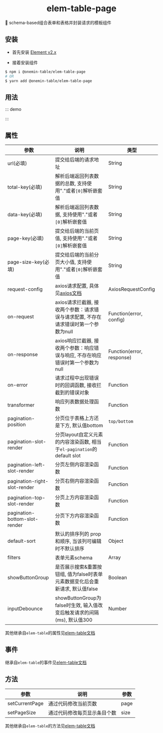 <h1 align="center">elem-table-page</h1>

🚀 schema-based组合表单和表格并封装请求的模板组件

## 安装

* 首先安装 [Element v2.x](https://github.com/ElemeFE/element)

* 接着安装组件

```bash
$ npm i @onemin-table/elem-table-page
# OR
$ yarn add @onemin-table/elem-table-page
```

## 用法

::: demo
<template>
  <div>
    <elem-table-page
      ref="table"
      :columns="columns"
      :current-page="0"
      :pagination-left-slot-render="leftSlot"
      :on-response="onResponse"
      :on-error="onError"
      :request-config="requestConfig"
      :filters="filters"
      :parse-request-path="false"
      :button-layout="buttonLayout"
      :immediate="false"
      :custom-render="customRender"
      :lite="false"
      label-width="100px"
      data-key="data"
      total-key="meta.count"
      page-key="page[offset]"
      page-size-key="page[limit]"
      url="https://kitsu.io/api/edge/anime"
      show-button-group
      layout="total, sizes, ->, prev, pager, next, jumper"
      sync-url
      @sort-change="sortChange"
    >
      <section>
        <button @click="customRender = null">sku</button>
        <button @click="customRender = CUSTOM_RENDER">spu</button>
        <button @click="handleSwitch">switch</button>
      </section>
    </elem-table-page>
    <button @click="handleResetPage">reset</button>
    <button @click="handleSetPage">set page 1000</button>
  </div>
</template>

<script>
  export default {
    data() {
      return {
        columns: [],
        filters: [],
        customRender: null,

        sort: null,
        sortType: null,
        switch: true,
      };
    },

    computed: {
      buttonLayout() {
        return [
          () => <span onClick={this.handleFooClick}>foo</span>,
          'reset',
          'search',
          'collapse',
        ];
      },

      requestConfig() {
        return {
          params: {
            foo: 1,
            sort: this.sort,
            sortType: this.sortType,
          },
        };
      },
    },

    mounted() {
      const ref = this.$refs.table;
      if (ref) ref.loading = true;

      setTimeout(() => {
        this.filters = [{
          label: '单号查询',
          prop: 'order',
          defaultValue: ['kkk'],
          type: 'input-range',
        }, {
          label: 'foo',
          prop: 'foo',
          attrs: {
            type: 'number',
          },
        }, {
          label: 'bar',
          prop: 'bar',
        }, {
          label: 'baz',
          prop: 'baz',
        }];

        ref.fetchTableData();
      }, 1e3);

      this.columns = [{
        label: 'id',
        prop: 'id',
        sortable: 'custom',
        fixed: true,
      }, {
        label: '名称',
        prop: 'attributes.titles.en_jp',
        minWidth: 160,
        fixed: true,
        sortable: 'custom',
      }, {
        label: '封面',
        prop: 'attributes.posterImage.small',
        type: 'image',
        customIndex: 0,
        customIndexRender: () => <span>汇总</span>,
      }, {
        label: '上映日期',
        prop: 'onDate',
        minWidth: 200,
        render: (h, { row }) => (
          <span>{`${row?.attributes?.startDate || ''}~${row?.attributes?.endDate || ''}`}</span>
        ),
      }, {
        label: '集数',
        prop: 'attributes.episodeCount',
        type: 'input',
        customIndex: 2,
        customIndexRender: () => <span>汇总</span>,
      }, {
        label: '单集长度',
        prop: 'attributes.episodeLength',
      }, {
        label: '平均分',
        prop: 'attributes.averageRating',
        fixed: 'right',
      }];
    },

    methods: {
      CUSTOM_RENDER(h, bindData, listeners) {
        return (
          <div>
            <section
              {...{ directives: [{ name: 'loading', value: bindData.loading }] }}
              style="margin: -12px;">
              {
                bindData.data.map((e) => (
                  <div
                    class="card"
                    key={e.id}>{ e?.attributes?.titles?.en_jp || '' }</div>
                ))
              }
            </section>

            <el-pagination
              props={bindData}
              on={listeners}
            />
          </div>
        );
      },

      handleFooClick() {
        this.filters.splice(0, 1);
        console.error(this.filters);
      },

      handleSwitch() {
        this.switch = !this.switch;
        if (this.switch) {
          this.filters.splice(this.filters.length - 1, 1);
        } else {
          this.filters.push({
            label: 'switch',
            prop: 'switch',
            defaultValue: '123',
          });
        }
        // this.$set(this.filters[0], 'visible', this.switch);
      },

      handleResetPage() {
        const ref = this.$refs.table;
        if (ref) ref.setCurrentPage(0);
      },

      handleSetPage() {
        const ref = this.$refs.table;
        if (ref) ref.page = 1000;
      },

      leftSlot(h) {
        return h('i', { class: 'el-icon-time' });
      },

      onResponse(err, response) {
        console.warn(err, response);
      },

      onError(err) { console.warn(err); },

      sortChange({ order, prop }) {
        const hasSort = order && prop;
        this.sort = hasSort ? prop : null;
        this.sortType = hasSort ? order.slice(0, order.length - 'ending'.length) : null;

        const ref = this.$refs.table;
        if (ref) ref.fetchTableData();
      },
    },
  };
</script>

<style>
.ot-pagination--elem {
  display: flex;
}

.card {
  width: 254px;
  height: 100px;
  display: inline-block;
  border: 1px solid #F7F9FC;
  margin: 12px;
}
</style>
:::

## 属性

| 参数        | 说明           | 类型  |
| ------------- |---------------| ------|
| url(必填) | 提交给后端的请求地址 | String |
| total-key(必填) | 解析后端返回列表数据的总数, 支持使用"."或者`[0]`解析嵌套值 | String |
| data-key(必填) | 解析后端返回列表数据, 支持使用"."或者`[0]`解析嵌套值 | String |
| page-key(必填) | 提交给后端的当前页值, 支持使用"."或者`[0]`解析嵌套值 | String |
| page-size-key(必填) | 提交给后端的当前分页大小值, 支持使用"."或者`[0]`解析嵌套值 | String |
| request-config | axios请求配置, 具体见[axios文档](https://axios-http.com/docs/req_config) | AxiosRequestConfig |
| on-request | axios请求拦截器, 接收两个参数：请求错误与请求配置, 不存在请求错误时第一个参数为null | Function(error, config) |
| on-response | axios响应拦截器, 接收两个参数：响应错误与响应, 不存在响应错误时第一个参数为null | Function(error, response) |
| on-error | 请求过程中出现错误时的回调函数, 接收拦截到的错误对象 | Function |
| transformer | 响应列表数据处理函数 | Function |
| pagination-position | 分页位于表格上方还是下方, 默认值bottom | `top/bottom` |
| pagination-slot-render | 分页layout自定义元素的内容渲染函数, 相当于`el-pagination`的default slot | Function |
| pagination-left-slot-render | 分页左侧内容渲染函数 | Function |
| pagination-right-slot-render | 分页右侧内容渲染函数 | Function |
| pagination-top-slot-render | 分页上方内容渲染函数 | Function |
| pagination-bottom-slot-render | 分页下方内容渲染函数 | Function |
| default-sort | 默认的排序列的 prop 和顺序, 当该列可编辑时不默认排序 | Object |
| filters | 表单元素schema | Array |
| showButtonGroup | 是否展示搜索&重置按钮组, 值为false时表单元素数据变化后会重新请求, 默认值false | Boolean |
| inputDebounce | showButtonGroup为false时生效, 输入值改变后触发请求的间隔(ms), 默认值300 | Number |

其他继承自`elem-table`的属性见[elem-table文档](/onemin-table/elem-table/#属性)

## 事件

继承自`elem-table`的事件见[elem-table文档](/onemin-table/elem-table/#事件)

## 方法

| 参数        | 说明           | 参数  |
| ------------- |---------------| ------|
| setCurrentPage | 通过代码修改当前页数 | page |
| setPageSize | 通过代码修改每页显示条目个数 | size |

其他继承自`elem-table`的方法见[elem-table文档](/onemin-table/elem-table/#方法)
